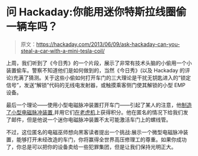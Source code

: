 # 问 Hackaday:你能用迷你特斯拉线圈偷一辆车吗？

> 原文：<https://hackaday.com/2013/06/09/ask-hackaday-can-you-steal-a-car-with-a-mini-tesla-coil/>

上周，我们听到了《今日秀》的一个片段，展示了非常有技术头脑的小偷用一个小装置偷车。警察不知道他们是如何做到的，当然《今日秀》(以及 Hackaday 的评论)充满了猜测。关于这些小偷如何打开车门的三大理论是干扰无钥匙进入的“锁定信号”，发送“解锁”代码的无线电发射器，或触摸乘客侧门使其解锁的小型 EMP 设备。

最后一个理论——使用小型电磁脉冲装置打开车门——引起了某人的注意，他[制造了小型电磁脉冲装置](http://www.youtube.com/watch?v=E3xMB9FqlJM&feature=youtu.be),并用它们[在老虎机](http://www.youtube.com/watch?v=o9YSPoxAwg4)上获得积分。他在匿名的情况下给我们发了邮件，但是他说一个迷你电磁脉冲装置不太可能激活车门上的螺线管。

不过，这位匿名的电磁巫师想向黑客读者提出一个挑战:展示一个微型电磁脉冲装置，能够打开未经改造的车门，你将赢得全世界高压修理工的尊重。如果你成功了，你总是可以把你的设备卖给一些犯罪集团，但是让我们保持光明正大。
